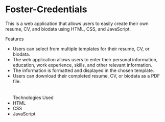 # Foster-Credentials
This is a web application that allows users to easily create their own resume, CV, and biodata using HTML, CSS, and JavaScript.

Features<br>
* Users can select from multiple templates for their resume, CV, or biodata.<br>
* The web application allows users to enter their personal information, education, work experience, skills, and other relevant information.<br>
* The information is formatted and displayed in the chosen template.<br>
* Users can download their completed resume, CV, or biodata as a PDF file.<br>
<br><br>Technologies Used<br>
* HTML<br>
* CSS<br>
* JavaScript<br>
